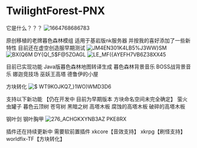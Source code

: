 # TwilightForest-PNX

它是什么？？？
![1664768686783](https://user-images.githubusercontent.com/22098995/195042810-ebd923fa-a5c2-43dd-85ee-0609f347e28a.png)



原创移植的老牌暮色森林模组 适用于基岩版nk服务器 并按我的喜好添加了一些新特性
目前还在虚空创造服早期测试
![JM$4EN301K4LB5%$J3WW}SM](https://user-images.githubusercontent.com/22098995/195042112-6229f04e-8e09-44d5-af8f-b66f1ccc1fa3.png)
![BX(Q6M DY{Q(_5$F@5ZOAGL](https://user-images.githubusercontent.com/22098995/195042127-a461cc8b-eb6b-42dd-95a6-feb1abd8a048.png)
![LE_MF({AYEFH7VB6Z38XX45](https://user-images.githubusercontent.com/22098995/195042142-4e9fc701-eb1d-4038-9fa6-958bac977003.png)



目前已实现功能
Java版暮色森林地图转译生成
暮色森林背景音乐
BOSS战背景音乐
娜迦竞技场
巫妖王高塔
德鲁伊的小屋

 方块转化
![$ WT9KOJKQ7_}1WO)WMD3D6](https://user-images.githubusercontent.com/22098995/195044625-4ac2793d-d223-4074-94d6-d82af8020e6d.png)

支持以下新功能
【仍在开发中 目前为早期版本 方块命名空间未完全确定】
萤火虫罐子
暮色云顶树
苍穹树
黑暗之树
高塔木板 腐蚀的高塔木板 破碎的高塔木板

钢叶剑 钢叶胸甲
![276_ACHGKXYNB3AZ PKE8RX](https://user-images.githubusercontent.com/22098995/195042296-644bf9da-76ca-4ae1-8a34-00ea4f17227e.png)

插件还在持续更新中
需要软前置插件 xkcore【音效支持】 xkrpg【刷怪支持】 worldfix-TF【方块转化】 


